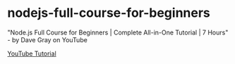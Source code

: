 # nodejs-full-course-for-beginners

"Node.js Full Course for Beginners | Complete All-in-One Tutorial | 7 Hours" - by Dave Gray on YouTube

[YouTube Tutorial](https://www.youtube.com/watch?v=f2EqECiTBL8&ab_channel=DaveGray)

